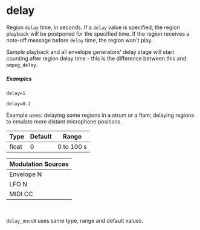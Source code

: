 ---
---
# delay

Region `delay` time, in seconds. If a `delay` value is specified, the region
playback will be postponed for the specified time. If the region receives a
note-off message before `delay` time, the region won't play.

Sample playback and all envelope generators' delay stage will start counting
after region delay time - this is the difference between this and `ampeg_delay`.

##### Examples

```
delay=1

delay=0.2
```

Example uses: delaying some regions in a strum or a flam;
delaying regions to emulate more distant microphone positions.

| Type  | Default | Range      |
| ---   | ---     | ---        |
| float | 0       | 0 to 100 s |

| Modulation Sources
|             ---
| Envelope N | X |
| LFO N      | X |
| MIDI CC    | ✓ | delay_onccN

<br>

`delay_onccN` uses same type, range and default values.
